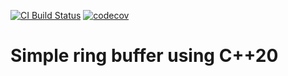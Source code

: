 [![CI Build Status](https://github.com/jiku1797/ring_buffer/actions/workflows/cpp.yml/badge.svg)](https://github.com/jiku1797/ring_buffer/actions/workflows/cpp.yml)
[![codecov](https://codecov.io/gh/jiku1797/ring_buffer/graph/badge.svg?token=MNBFRJYL4A)](https://codecov.io/gh/jiku1797/ring_buffer)

# Simple ring buffer using C++20 
